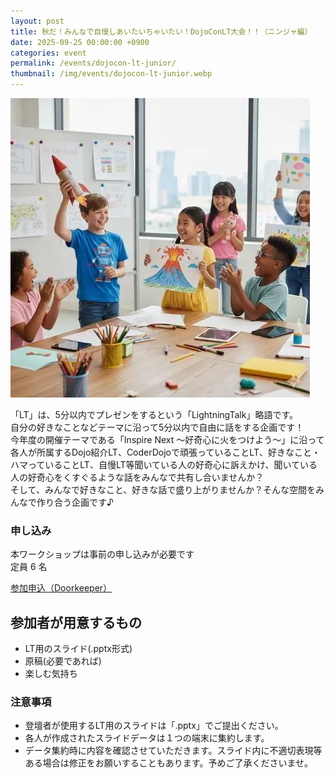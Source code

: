 ```yaml
---
layout: post
title: 秋だ！みんなで自慢しあいたいちゃいたい！DojoConLT大会！！（ニンジャ編）
date: 2025-09-25 00:00:00 +0900
categories: event
permalink: /events/dojocon-lt-junior/
thumbnail: /img/events/dojocon-lt-junior.webp
---
```


<img class='w-full pb-8' src='/img/events/dojocon-lt-junior.webp' alt='カバー画像 秋だ！みんなで自慢しあいたいちゃいたい！DojoConLT大会！！（ニンジャ編）'>

「LT」は、5分以内でプレゼンをするという「LightningTalk」略語です。<br>
自分の好きなことなどテーマに沿って5分以内で自由に話をする企画です！<br>
今年度の開催テーマである「Inspire Next 〜好奇心に火をつけよう〜」に沿って各人が所属するDojo紹介LT、CoderDojoで頑張っていることLT、好きなこと・ハマっていることLT、自慢LT等聞いている人の好奇心に訴えかけ、聞いている人の好奇心をくすぐるような話をみんなで共有し合いませんか？<br>
そして、みんなで好きなこと、好きな話で盛り上がりませんか？そんな空間をみんなで作り合う企画です♪

### 申し込み

本ワークショップは事前の申し込みが必要です<br>
定員 6 名

<a href="https://dojocon-japan.doorkeeper.jp/events/190281" target="_blank" >参加申込（Doorkeeper）</a>

## 参加者が用意するもの

* LT用のスライド(.pptx形式)
* 原稿(必要であれば)
* 楽しむ気持ち

### 注意事項

* 登壇者が使用するLT用のスライドは「.pptx」でご提出ください。
* 各人が作成されたスライドデータは１つの端末に集約します。
* データ集約時に内容を確認させていただきます。スライド内に不適切表現等ある場合は修正をお願いすることもあります。予めご了承くださいませ。
